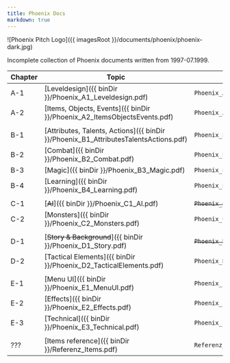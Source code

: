 ```yaml
---
title: Phoenix Docs
markdown: true
---
```


![Phoenix Pitch Logo]({{ imagesRoot }}/documents/phoenix/phoenix-dark.jpg)

Incomplete collection of Phoenix documents written from 1997-07.1999.

 Chapter | Topic                                                                                | File name                                 | Author | Date 
---------|--------------------------------------------------------------------------------------|-------------------------------------------|--------|------------
 A-1     | [Leveldesign]({{ binDir }}/Phoenix_A1_Leveldesign.pdf)                               | `Phoenix_A1_Leveldesign.doc`              | Mike   | 20.07.1999 
 A-2     | [Items, Objects, Events]({{ binDir }}/Phoenix_A2_ItemsObjectsEvents.pdf)             | `Phoenix_A2_ItemsObjectsEvents.doc`       | Mario  | 12.07.1999 
         |                                                                                      |                                           |        |            
 B-1     | [Attributes, Talents, Actions]({{ binDir }}/Phoenix_B1_AttributesTalentsActions.pdf) | `Phoenix_B1_AttributesTalentsActions.doc` | Alex   | 21.07.1999 
 B-2     | [Combat]({{ binDir }}/Phoenix_B2_Combat.pdf)                                         | `Phoenix_B2_Combat.doc`                   | Mike   | 18.07.1999 
 B-3     | [Magic]({{ binDir }}/Phoenix_B3_Magic.pdf)                                           | `Phoenix_B3_Magic.doc`                    | Alex   | 18.07.1999 
 B-4     | [Learning]({{ binDir }}/Phoenix_B4_Learning.pdf)                                     | `Phoenix_B4_Learning.doc`                 | Mike   | 06.07.1999 
         |                                                                                      |                                           |        |            
 C-1     | [~~AI~~]({{ binDir }}/Phoenix_C1_AI.pdf)                                             | ~~`Phoenix_C1_AI.doc`~~                   | Mike   | file lost
 C-2     | [Monsters]({{ binDir }}/Phoenix_C2_Monsters.pdf)                                     | `Phoenix_C2_Monsters.doc`                 | Alex   | 18.07.1999 
         |                                                                                      |                                           |        |            
 D-1     | [~~Story & Background~~]({{ binDir }}/Phoenix_D1_Story.pdf)                          | ~~`Phoenix_D1_Story.doc`~~                | Mike   | file lost
 D-2     | [Tactical Elements]({{ binDir }}/Phoenix_D2_TacticalElements.pdf)                    | `Phoenix_D2_TacticalElements.doc`         | Mike   | 28.06.1999 
         |                                                                                      |                                           |        |            
 E-1     | [Menu UI]({{ binDir }}/Phoenix_E1_MenuUI.pdf)                                        | `Phoenix_E1_MenuUI.doc`                   | Alex   | 21.07.1999 
 E-2     | [Effects]({{ binDir }}/Phoenix_E2_Effects.pdf)                                       | `Phoenix_E2_Effects.doc`                  | Kai    | 13.07.1999 
 E-3     | [Technical]({{ binDir }}/Phoenix_E3_Technical.pdf)                                   | `Phoenix_E3_Technical.doc`                | Stefan | 06.07.1999 
         |                                                                                      |                                           |        |            
 ???     | [Items reference]({{ binDir }}/Referenz_Items.pdf)                                   | `Referenz_Items.doc`                      | Mario  | 07.07.1999 

<style>
  article table {
    border-collapse: collapse;
    margin: 0 auto;
  }

  article td, 
  article th {
      border: 1px solid currentColor;
      padding: 2px 10px;
  }

  article th {
      background: #ac876d47;
  }

  article tr.link td {
    cursor: pointer;
  }

  article tr.link:hover td {
      background: #ac876d24;
  }

  article tr.missing td {
    opacity: 0.5;
  }

  article {
    padding-bottom: 50px;
  }

  /* @flosha indicated he prefers horizontal scrolling here than dropping columns */
  /* @media (max-width : 750px) {
    article td:nth-child(3),
    article th:nth-child(3) {
      display: none;
    }
  }

  @media (max-width : 500px) {
    article td:nth-child(1),
    article th:nth-child(1),
    article td:nth-child(5),
    article th:nth-child(5) {
      display: none;
    }
  } */
</style>

<script>
  const table = document.querySelector("article table");
  table.classList.add("js");
  const rows = Array.from(table.querySelectorAll("tr"));
  for(let row of rows) {
    const isMissing = row.querySelector("del") != null;
    if (isMissing) {
      row.classList.add("missing");
      continue;
    }
    const link = row.querySelector("a[href]");
    if (link == null) {
      continue;
    }
    row.classList.add("link");
    row.addEventListener("click", () => link.click());
  }
</script>